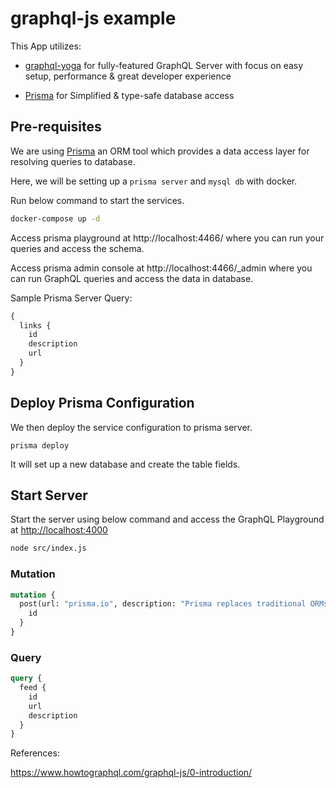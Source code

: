 # graphql-js example

This App utilizes:

- [graphql-yoga](https://github.com/prisma-labs/graphql-yoga) for fully-featured GraphQL Server with focus on easy setup, performance & great developer experience

- [Prisma](https://www.prisma.io/) for Simplified & type-safe database access


## Pre-requisites

We are using [Prisma](https://www.prisma.io/) an ORM tool which provides a data access layer for resolving queries to database.

Here, we will be setting up a ``prisma server`` and ``mysql db`` with docker.

Run below command to start the services.

```bash
docker-compose up -d
```

Access prisma playground at http://localhost:4466/ where you can run your queries and access the schema.

Access prisma admin console at http://localhost:4466/_admin where you can run GraphQL queries and access the data in database.

Sample Prisma Server Query:

```graphql
{
  links {
    id
    description
    url
  }
}
```

## Deploy Prisma Configuration

We then deploy the service configuration to prisma server.

```
prisma deploy
```

It will set up a new database and create the table fields.

## Start Server

Start the server using below command and access the GraphQL Playground at <http://localhost:4000>

```bash
node src/index.js
```

### Mutation

```graphql
mutation {
  post(url: "prisma.io", description: "Prisma replaces traditional ORMs"){
    id
  }
}
```

### Query

```graphql
query {
  feed {
    id
    url
    description
  }
}
```

References:

<https://www.howtographql.com/graphql-js/0-introduction/>